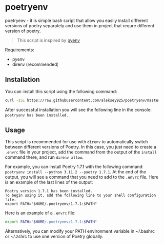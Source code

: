 poetryenv
=========

poetryenv - it is simple bash script that allow you easily install different
versions of poetry separately and use them in project that requre different
version of poetry.

> This script is inspired by [pyenv](https://github.com/pyenv/pyenv)

Requirements:

- pyenv
- direnv (recommended)


## Installation

You can install this script using the following command:

```bash
curl -sSL https://raw.githubusercontent.com/aleksey925/poetryenv/master/src/poetryenv.sh -o ~/poetryenv && bash ~/poetryenv self-install
```

Аfter successful installation you will see the following line in the console: `poetryenv has been installed.`.

## Usage

This script is recommended for use with `direnv` to automatically switch between
different versions of Poetry. In this case, you just need to create a `.envrc` file in
your project, add the command from the output of the `install` command there, and run `direnv allow`.

For example, you can install Poetry 1.7.1 with the following command:
`poetryenv install --python 3.11.2 --poetry 1.7.1`.
At the end of the output, you will see a command that you need to add to the `.envrc`
file. Here is an example of the last lines of the output:

```
Poetry version 1.7.1 has been installed.
To begin using it, add the following line to your shell configuration file:
export PATH="$HOME/.poetryenv/1.7.1:$PATH"
```

Here is an example of a `.envrc` file:

```bash
export PATH="$HOME/.poetryenv/1.7.1:$PATH"
```

Alternatively, you can modify your PATH environment variable in ~/.bashrc or ~/.zshrc to use one version of Poetry globally.
